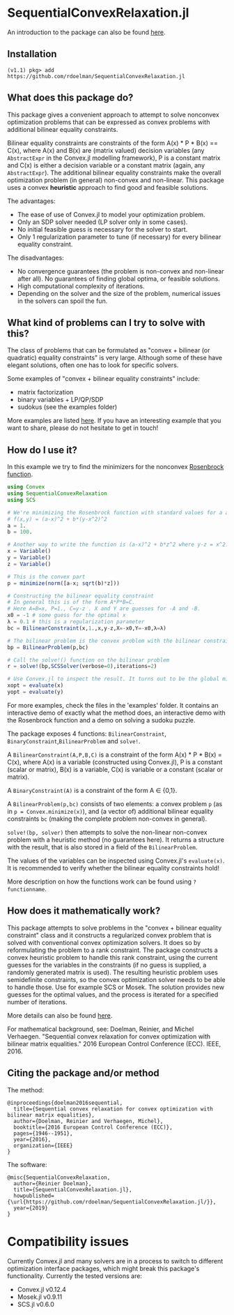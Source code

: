 # SequentialConvexRelaxation.jl

An introduction to the package can also be found [here](https://rdoelman.bitbucket.io/2019/09/09/SequentialConvexRelaxationjl.html).

## Installation
```julia-repl
(v1.1) pkg> add https://github.com/rdoelman/SequentialConvexRelaxation.jl
```

## What does this package do?
This package gives a convenient approach to attempt to solve nonconvex optimization problems that can be expressed as convex problems with additional bilinear equality constraints.

Bilinear equality constraints are constraints of the form A(x) * P * B(x) == C(x), where A(x) and B(x) are (matrix valued) decision variables (any `AbstractExpr` in the Convex.jl modelling framework), P is a constant matrix and C(x) is either a decision variable or a constant matrix (again, any `AbstractExpr`).
The additional bilinear equality constraints make the overall optimization problem (in general) non-convex and non-linear.
This package uses a convex **heuristic** approach to find good and feasible solutions.

The advantages:
- The ease of use of Convex.jl to model your optimization problem.
- Only an SDP solver needed (LP solver only in some cases).
- No initial feasible guess is necessary for the solver to start.
- Only 1 regularization parameter to tune (if necessary) for every bilinear equality constraint.

The disadvantages:
- No convergence guarantees (the problem is non-convex and non-linear after all). No guarantees of finding global optima, or feasible solutions.
- High computational complexity of iterations.
- Depending on the solver and the size of the problem, numerical issues in the solvers can spoil the fun.

## What kind of problems can I try to solve with this?
The class of problems that can be formulated as "convex + bilinear (or quadratic) equality constraints" is very large. Although some of these have elegant solutions, often one has to look for specific solvers.

Some examples of "convex + bilinear equality constraints" include:
- matrix factorization
- binary variables + LP/QP/SDP
- sudokus (see the examples folder)

More examples are listed [here](https://rdoelman.bitbucket.io/2019/09/09/SequentialConvexRelaxationjl.html).
If you have an interesting example that you want to share, please do not hesitate to get in touch!

## How do I use it?
In this example we try to find the minimizers for the nonconvex [Rosenbrock function](https://en.wikipedia.org/wiki/Rosenbrock_function).
```julia
using Convex
using SequentialConvexRelaxation
using SCS

# We're minimizing the Rosenbrock function with standard values for a and b.
# f(x,y) = (a-x)^2 + b*(y-x^2)^2
a = 1.
b = 100.

# Another way to write the function is (a-x)^2 + b*z^2 where y-z = x^2.
x = Variable()
y = Variable()
z = Variable()

# This is the convex part
p = minimize(norm([a-x; sqrt(b)*z]))

# Constructing the bilinear equality constraint
# In general this is of the form A*P*B=C.
# Here A=B=x, P=1., C=y-z . X and Y are guesses for -A and -B.
x0 = -1 # some guess for the optimal x
λ = 0.1 # this is a regularization parameter
bc = BilinearConstraint(x,1.,x,y-z,X=-x0,Y=-x0,λ=λ)

# The bilinear problem is the convex problem with the bilinear constraint
bp = BilinearProblem(p,bc)

# Call the solve!() function on the bilinear problem
r = solve!(bp,SCSSolver(verbose=0),iterations=2)

# Use Convex.jl to inspect the result. It turns out to be the global minimizer
xopt = evaluate(x)
yopt = evaluate(y)
```

For more examples, check the files in the 'examples' folder. It contains an interactive demo of exactly what the method does, an interactive demo with the Rosenbrock function and a demo on solving a sudoku puzzle.

The package exposes 4 functions: ``BilinearConstraint``, ``BinaryConstraint``,``BilinearProblem`` and ``solve!``.

A ``BilinearConstraint(A,P,B,C)`` is a constraint of the form A(x) * P * B(x) = C(x), where A(x) is a variable (constructed using Convex.jl), P is a constant (scalar or matrix), B(x) is a variable, C(x) is variable or a constant (scalar or matrix).

A ``BinaryConstraint(A)`` is a constraint of the form  A ∈ {0,1}.

A ``BilinearProblem(p,bc)`` consists of two elements: a convex problem ``p`` (as in ``p = Convex.minimize(x)``), and (a vector of) additional bilinear equality constraints ``bc`` (making the complete problem non-convex in general).

``solve!(bp, solver)`` then attempts to solve the non-linear non-convex problem with a heuristic method (no guarantees here). It returns a structure with the result, that is also stored in a field of the ``BilinearProblem``.

The values of the variables can be inspected using Convex.jl's ``evaluate(x)``.
It is recommended to verify whether the bilinear equality constraints hold!

More description on how the functions work can be found using ``?functionname``.

## How does it mathematically work?
This package attempts to solve problems in the "convex + bilinear equality constraint" class and it constructs a regularized convex problem that is solved with conventional convex optimization solvers.
It does so by reformulating the problem to a rank constraint.
The package constructs a convex heuristic problem to handle this rank constraint, using the current guesses for the variables in the constraints (if no guess is supplied, a randomly generated matrix is used).
The resulting heuristic problem uses semidefinite constraints, so the convex optimization solver needs to be able to handle those. Use for example SCS or Mosek.
The solution provides new guesses for the optimal values, and the process is iterated for a specified number of iterations.

More details can also be found [here](https://rdoelman.bitbucket.io/2019/09/09/SequentialConvexRelaxationjl.html).

For mathematical background, see:
Doelman, Reinier, and Michel Verhaegen. "Sequential convex relaxation for convex optimization with bilinear matrix equalities." 2016 European Control Conference (ECC). IEEE, 2016.

## Citing the package and/or method
The method:
```
@inproceedings{doelman2016sequential,
  title={Sequential convex relaxation for convex optimization with bilinear matrix equalities},
  author={Doelman, Reinier and Verhaegen, Michel},
  booktitle={2016 European Control Conference (ECC)},
  pages={1946--1951},
  year={2016},
  organization={IEEE}
}
```

The software:
```
@misc{SequentialConvexRelaxation,
  author={Reinier Doelman},
  title={SequentialConvexRelaxation.jl},
  howpublished={\url{https://github.com/rdoelman/SequentialConvexRelaxation.jl/}},
  year={2019}
}
```

# Compatibility issues
Currently Convex.jl and many solvers are in a process to switch to different optimization interface packages, which might break this package's functionality.
Currently the tested versions are:
- Convex.jl v0.12.4
- Mosek.jl v0.9.11
- SCS.jl v0.6.0
